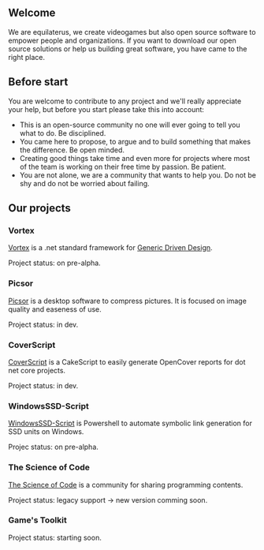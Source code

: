 ## Welcome 

We are equilaterus, we create videogames but also open source software to empower people and organizations. If you want to download our open source solutions or help us building great software, you have came to the right place.

## Before start

You are welcome to contribute to any project and we'll really appreciate your help, but before you start please take this into account:

* This is an open-source community no one will ever going to tell you what to do. Be disciplined.
* You came here to propose, to argue and to build something that makes the difference. Be open minded.
* Creating good things take time and even more for projects where most of the team is working on their free time by passion. Be patient.
* You are not alone, we are a community that wants to help you. Do not be shy and do not be worried about failing.

## Our projects

### Vortex

[Vortex](https://github.com/equilaterus/Vortex) is a .net standard framework for [Generic Driven Design](https://dacanizares.github.io/Generic-Driven-Design/).

Project status: on pre-alpha.

### Picsor

[Picsor](https://github.com/equilaterus/Picsor) is a desktop software to compress pictures. It is focused on image quality and easeness of use.

Project status: in dev.

### CoverScript

[CoverScript](https://github.com/equilaterus/CoverScript) is a CakeScript to easily generate OpenCover reports for dot net core projects.

Project status: in dev.

### WindowsSSD-Script

[WindowsSSD-Script](https://github.com/equilaterus/WindowsSSD-Script) is Powershell to automate symbolic link generation for SSD units on Windows.

Projec status: on pre-alpha.

### The Science of Code

[The Science of Code](http://thescienceofcode.com) is a community for sharing programming contents.

Project status: legacy support -> new version comming soon.

### Game's Toolkit

Project status: starting soon.
